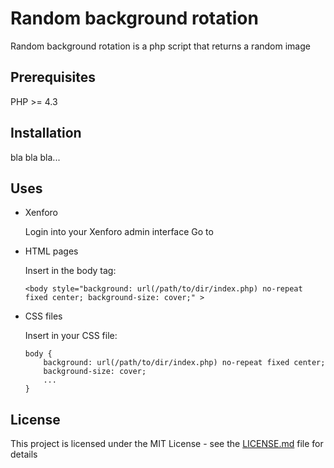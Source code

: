 # Random background rotation
Random background rotation is a php script that returns a random image

## Prerequisites
PHP >= 4.3

## Installation
bla bla bla...


## Uses
- Xenforo

  Login into your Xenforo admin interface
  Go to 
  

- HTML pages
  
  Insert in the body tag:
  ```
  <body style="background: url(/path/to/dir/index.php) no-repeat fixed center; background-size: cover;" >
  ```
  
- CSS files
  
  Insert in your CSS file:
  ```
  body {
      background: url(/path/to/dir/index.php) no-repeat fixed center;
      background-size: cover;
      ...
  }
  ```


## License

This project is licensed under the MIT License - see the [LICENSE.md](LICENSE.md) file for details
